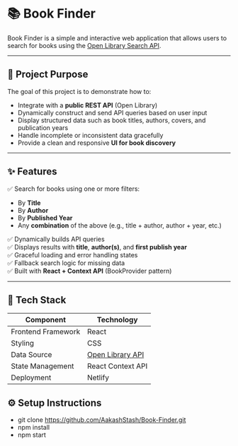# 📚 Book Finder

Book Finder is a simple and interactive web application that allows users to search for books using the [Open Library Search API](https://openlibrary.org/dev/docs/api/search).  

---

## 🎯 Project Purpose

The goal of this project is to demonstrate how to:
- Integrate with a **public REST API** (Open Library)
- Dynamically construct and send API queries based on user input
- Display structured data such as book titles, authors, covers, and publication years
- Handle incomplete or inconsistent data gracefully
- Provide a clean and responsive **UI for book discovery**

---

## ✨ Features

✅ Search for books using one or more filters:
- By **Title**
- By **Author**
- By **Published Year**
- Any **combination** of the above (e.g., title + author, author + year, etc.)

✅ Dynamically builds API queries  
✅ Displays results with **title**, **author(s)**, and **first publish year**  
✅ Graceful loading and error handling states  
✅ Fallback search logic for missing data  
✅ Built with **React + Context API** (BookProvider pattern)  


---

## 🧰 Tech Stack

| Component | Technology |
|------------|-------------|
| Frontend Framework | React |
| Styling | CSS |
| Data Source | [Open Library API](https://openlibrary.org/dev/docs/api/search) |
| State Management | React Context API |
| Deployment | Netlify |

## ⚙️ Setup Instructions
- git clone https://github.com/AakashStash/Book-Finder.git
- npm install
- npm start
